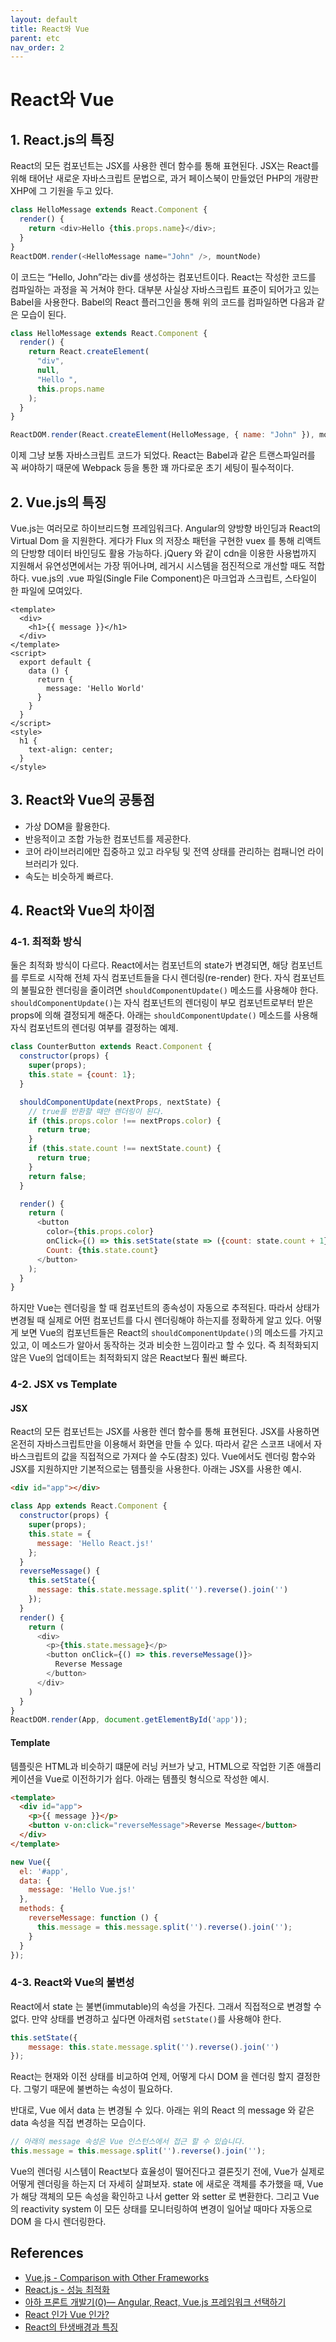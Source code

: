```yaml
---
layout: default
title: React와 Vue
parent: etc
nav_order: 2
---
```


# React와 Vue

## 1. React.js의 특징

React의 모든 컴포넌트는 JSX를 사용한 렌더 함수를 통해 표현된다. JSX는 React를 위해 태어난 새로운 자바스크립트 문법으로, 과거 페이스북이 만들었던 PHP의 개량판 XHP에 그 기원을 두고 있다.

```js
class HelloMessage extends React.Component {
  render() {
    return <div>Hello {this.props.name}</div>;
  }
}
ReactDOM.render(<HelloMessage name="John" />, mountNode)
```

이 코드는 “Hello, John”라는 div를 생성하는 컴포넌트이다. React는 작성한 코드를 컴파일하는 과정을 꼭 거쳐야 한다. 대부분 사실상 자바스크립트 표준이 되어가고 있는 Babel을 사용한다. Babel의 React 플러그인을 통해 위의 코드를 컴파일하면 다음과 같은 모습이 된다.

```js
class HelloMessage extends React.Component {
  render() {
    return React.createElement(
      "div",
      null,
      "Hello ",
      this.props.name
    );
  }
}

ReactDOM.render(React.createElement(HelloMessage, { name: "John" }), mountNode);
```

이제 그냥 보통 자바스크립트 코드가 되었다. React는 Babel과 같은 트랜스파일러를 꼭 써야하기 때문에 Webpack 등을 통한 꽤 까다로운 초기 세팅이 필수적이다.

## 2. Vue.js의 특징

Vue.js는 여러모로 하이브리드형 프레임워크다. Angular의 양방향 바인딩과 React의 Virtual Dom 을 지원한다. 게다가 Flux 의 저장소 패턴을 구현한 vuex 를 통해 리액트의 단방향 데이터 바인딩도 활용 가능하다. jQuery 와 같이 cdn을 이용한 사용법까지 지원해서 유연성면에서는 가장 뛰어나며, 레거시 시스템을 점진적으로 개선할 때도 적합하다. vue.js의 .vue 파일(Single File Component)은 마크업과 스크립트, 스타일이 한 파일에 모여있다.

```
<template>
  <div>
    <h1>{{ message }}</h1>
  </div>
</template>
<script>
  export default {
    data () {
      return {
        message: 'Hello World'
      }
    }
  }
</script>
<style>
  h1 {
    text-align: center;
  }
</style>
```

## 3. React와 Vue의 공통점

* 가상 DOM을 활용한다.
* 반응적이고 조합 가능한 컴포넌트를 제공한다.
* 코어 라이브러리에만 집중하고 있고 라우팅 및 전역 상태를 관리하는 컴패니언 라이브러리가 있다.
* 속도는 비슷하게 빠르다.

## 4. React와 Vue의 차이점

### 4-1. 최적화 방식

둘은 최적화 방식이 다르다. React에서는 컴포넌트의 state가 변경되면, 해당 컴포넌트를 루트로 시작해 전체 자식 컴포넌트들을 다시 렌더링(re-render) 한다. 자식 컴포넌트의 불필요한 렌더링을 줄이려면 `shouldComponentUpdate()` 메소드를 사용해야 한다. `shouldComponentUpdate()`는 자식 컴포넌트의 렌더링이 부모 컴포넌트로부터 받은 props에 의해 결정되게 해준다. 아래는 `shouldComponentUpdate()` 메소드를 사용해 자식 컴포넌트의 렌더링 여부를 결정하는 예제.

```js
class CounterButton extends React.Component {
  constructor(props) {
    super(props);
    this.state = {count: 1};
  }

  shouldComponentUpdate(nextProps, nextState) {
    // true를 반환할 때만 렌더링이 된다.
    if (this.props.color !== nextProps.color) {
      return true;
    }
    if (this.state.count !== nextState.count) {
      return true;
    }
    return false;
  }

  render() {
    return (
      <button
        color={this.props.color}
        onClick={() => this.setState(state => ({count: state.count + 1}))}>
        Count: {this.state.count}
      </button>
    );
  }
}
```

하지만 Vue는 렌더링을 할 때 컴포넌트의 종속성이 자동으로 추적된다. 따라서 상태가 변경될 때 실제로 어떤 컴포넌트를 다시 렌더링해야 하는지를 정확하게 알고 있다. 어떻게 보면 Vue의 컴포넌트들은 React의 `shouldComponentUpdate()`의 메소드를 가지고 있고, 이 메소드가 알아서 동작하는 것과 비슷한 느낌이라고 할 수 있다. 즉 최적화되지 않은 Vue의 업데이트는 최적화되지 않은 React보다 훨씬 빠르다.

### 4-2. JSX vs Template

#### JSX

React의 모든 컴포넌트는 JSX를 사용한 렌더 함수를 통해 표현된다. JSX를 사용하면 온전히 자바스크립트만을 이용해서 화면을 만들 수 있다. 따라서 같은 스코프 내에서 자바스크립트의 값을 직접적으로 가져다 쓸 수도(참조) 있다. Vue에서도 렌더링 함수와 JSX를 지원하지만 기본적으로는 템플릿을 사용한다. 아래는 JSX를 사용한 예시.

```html
<div id="app"></div>
```

```js
class App extends React.Component {
  constructor(props) {
    super(props);
    this.state = {
      message: 'Hello React.js!'
    };
  }
  reverseMessage() {
    this.setState({
      message: this.state.message.split('').reverse().join('')
    });
  }
  render() {
    return (
      <div>
        <p>{this.state.message}</p>
        <button onClick={() => this.reverseMessage()}>
          Reverse Message
        </button>
      </div>
    )
  }
}
ReactDOM.render(App, document.getElementById('app'));
```

#### Template

템플릿은 HTML과 비슷하기 떄문에 러닝 커브가 낮고, HTML으로 작업한 기존 애플리케이션을 Vue로 이전하기가 쉽다. 아래는 템플릿 형식으로 작성한 예시.

```html
<template>
  <div id="app">
    <p>{{ message }}</p>
    <button v-on:click="reverseMessage">Reverse Message</button>
  </div>
</template>
```

```js
new Vue({
  el: '#app',
  data: {
    message: 'Hello Vue.js!'
  },
  methods: {
    reverseMessage: function () {
      this.message = this.message.split('').reverse().join('');
    }
  }
});
```

### 4-3. React와 Vue의 불변성

React에서 state 는 불변(immutable)의 속성을 가진다. 그래서 직접적으로 변경할 수 없다. 만약 상태를 변경하고 싶다면 아래처럼 `setState()`를 사용해야 한다.

```js
this.setState({
    message: this.state.message.split('').reverse().join('')
});
```

React는 현재와 이전 상태를 비교하여 언제, 어떻게 다시 DOM 을 렌더링 할지 결정한다. 그렇기 때문에 불변하는 속성이 필요하다.

반대로, Vue 에서 data 는 변경될 수 있다. 아래는 위의 React 의 message 와 같은 data 속성을 직접 변경하는 모습이다.

```js
// 아래의 message 속성은 Vue 인스턴스에서 접근 할 수 있습니다.
this.message = this.message.split('').reverse().join('');
```

Vue의 렌더링 시스템이 React보다 효율성이 떨어진다고 결론짓기 전에, Vue가 실제로 어떻게 렌더링을 하는지 더 자세히 살펴보자. state 에 새로운 객체를 추가했을 때, Vue 가 해당 객체의 모든 속성을 확인하고 나서 getter 와 setter 로 변환한다. 그리고 Vue의 reactivity system 이 모든 상태를 모니터링하여 변경이 일어날 때마다 자동으로 DOM 을 다시 렌더링한다.

## References

* [Vue.js - Comparison with Other Frameworks](https://vuejs.org/v2/guide/comparison.html)
* [React.js - 성능 최적화](https://ko.reactjs.org/docs/optimizing-performance.html#shouldcomponentupdate-in-action)
* [아하 프론트 개발기(0)— Angular, React, Vue.js 프레임워크 선택하기](https://medium.com/aha-official/%EC%95%84%ED%95%98-%ED%94%84%EB%A1%A0%ED%8A%B8-%EA%B0%9C%EB%B0%9C%EA%B8%B0-0-angular-react-vue-js-%ED%94%84%EB%A0%88%EC%9E%84%EC%9B%8C%ED%81%AC-%EC%84%A0%ED%83%9D-f797392118d0)
* [React 인가 Vue 인가?](https://joshua1988.github.io/web_dev/vue-or-react/)
* [React의 탄생배경과 특징](https://medium.com/@RianCommunity/react%EC%9D%98-%ED%83%84%EC%83%9D%EB%B0%B0%EA%B2%BD%EA%B3%BC-%ED%8A%B9%EC%A7%95-4190d47a28f)

